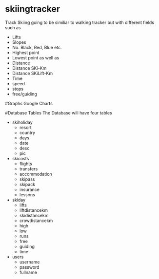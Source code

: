 # skiingtracker
Track Skiing going to be similiar to walking tracker but with different fields
such as
+ Lifts 
+ Slopes
+ No. Black, Red, Blue etc.
+ Highest point
+ Lowest point
as well as
+ Distance
+ Distance SKi-Km
+ Distance SKiLift-Km
+ Time
+ speed
+ stops
+ free/guiding

#Graphs
Google Charts 

#Database Tables
The Database will have four tables
+ skiholiday
  + resort
  + country
  + days
  + date
  + desc
  + pic
+ skicosts
  + flights
  + transfers
  + accommodation
  + skipass
  + skipack
  + insurance
  + lessons
+ skiday
  + lifts
  + liftdistancekm
  + skidistancekm
  + crowdistancekm
  + high
  + low
  + runs
  + free
  + guiding
  + time
+ users
  + username
  + password
  + fullname

